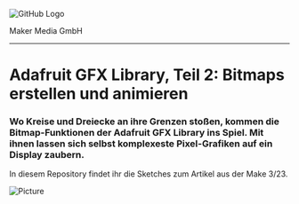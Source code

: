 ![GitHub Logo](http://www.heise.de/make/icons/make_logo.png)

Maker Media GmbH
*** 

# Adafruit GFX Library, Teil 2: Bitmaps erstellen und animieren

### Wo Kreise und Dreiecke an ihre Grenzen stoßen, kommen die Bitmap-Funktionen der Adafruit GFX Library ins Spiel. Mit ihnen lassen sich selbst komplexeste Pixel-Grafiken auf ein Display zaubern.

In diesem Repository findet ihr die Sketches zum Artikel aus der Make 3/23.

![Picture](https://github.com/MakeMagazinDE/AdafruitGFX-Teil2/blob/main/adafruit2_banner.png)


